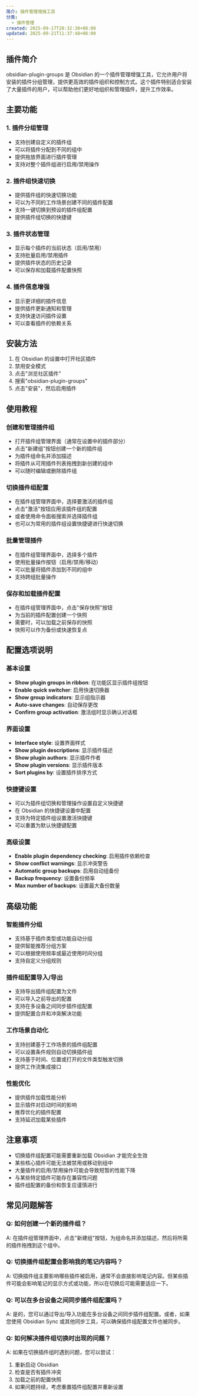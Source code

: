 ```yaml
---
简介: 插件管理增强工具
分类:
  - 插件管理
created: 2025-09-17T20:32:30+08:00
updated: 2025-09-21T11:37:48+08:00
---
```



## 插件简介
obsidian-plugin-groups 是 Obsidian 的一个插件管理增强工具，它允许用户将安装的插件分组管理，提供更高效的插件组织和控制方式。这个插件特别适合安装了大量插件的用户，可以帮助他们更好地组织和管理插件，提升工作效率。

## 主要功能

### 1. 插件分组管理
- 支持创建自定义的插件组
- 可以将插件分配到不同的组中
- 提供拖放界面进行插件管理
- 支持对整个插件组进行启用/禁用操作

### 2. 插件组快速切换
- 提供插件组的快速切换功能
- 可以为不同的工作场景创建不同的插件配置
- 支持一键切换到预设的插件组配置
- 提供插件组切换的快捷键

### 3. 插件状态管理
- 显示每个插件的当前状态（启用/禁用）
- 支持批量启用/禁用插件
- 提供插件状态的历史记录
- 可以保存和加载插件配置快照

### 4. 插件信息增强
- 显示更详细的插件信息
- 提供插件更新通知和管理
- 支持快速访问插件设置
- 可以查看插件的依赖关系

## 安装方法
1. 在 Obsidian 的设置中打开社区插件
2. 禁用安全模式
3. 点击"浏览社区插件"
4. 搜索"obsidian-plugin-groups"
5. 点击"安装"，然后启用插件

## 使用教程

### 创建和管理插件组
- 打开插件组管理界面（通常在设置中的插件部分）
- 点击"新建组"按钮创建一个新的插件组
- 为插件组命名并添加描述
- 将插件从可用插件列表拖拽到新创建的组中
- 可以随时编辑或删除插件组

### 切换插件组配置
- 在插件组管理界面中，选择要激活的插件组
- 点击"激活"按钮应用该插件组的配置
- 或者使用命令面板搜索并选择插件组
- 也可以为常用的插件组设置快捷键进行快速切换

### 批量管理插件
- 在插件组管理界面中，选择多个插件
- 使用批量操作按钮（启用/禁用/移动）
- 可以批量将插件添加到不同的组中
- 支持跨组批量操作

### 保存和加载插件配置
- 在插件组管理界面中，点击"保存快照"按钮
- 为当前的插件配置创建一个快照
- 需要时，可以加载之前保存的快照
- 快照可以作为备份或快速恢复点

## 配置选项说明

### 基本设置
- **Show plugin groups in ribbon**: 在功能区显示插件组按钮
- **Enable quick switcher**: 启用快速切换器
- **Show group indicators**: 显示组指示器
- **Auto-save changes**: 自动保存更改
- **Confirm group activation**: 激活组时显示确认对话框

### 界面设置
- **Interface style**: 设置界面样式
- **Show plugin descriptions**: 显示插件描述
- **Show plugin authors**: 显示插件作者
- **Show plugin versions**: 显示插件版本
- **Sort plugins by**: 设置插件排序方式

### 快捷键设置
- 可以为插件组切换和管理操作设置自定义快捷键
- 在 Obsidian 的快捷键设置中配置
- 支持为特定插件组设置激活快捷键
- 可以重置为默认快捷键配置

### 高级设置
- **Enable plugin dependency checking**: 启用插件依赖检查
- **Show conflict warnings**: 显示冲突警告
- **Automatic group backups**: 启用自动组备份
- **Backup frequency**: 设置备份频率
- **Max number of backups**: 设置最大备份数量

## 高级功能

### 智能插件分组
- 支持基于插件类型或功能自动分组
- 提供智能推荐分组方案
- 可以根据使用频率或最近使用时间分组
- 支持自定义分组规则

### 插件组配置导入/导出
- 支持导出插件组配置为文件
- 可以导入之前导出的配置
- 支持在多设备之间同步插件组配置
- 提供配置合并和冲突解决功能

### 工作场景自动化
- 支持创建基于工作场景的插件组配置
- 可以设置条件规则自动切换插件组
- 支持基于时间、位置或打开的文件类型触发切换
- 提供工作流集成接口

### 性能优化
- 提供插件加载性能分析
- 显示插件对启动时间的影响
- 推荐优化的插件配置
- 支持延迟加载某些插件

## 注意事项
- 切换插件组配置可能需要重新加载 Obsidian 才能完全生效
- 某些核心插件可能无法被禁用或移动到组中
- 大量插件的启用/禁用操作可能会导致短暂的性能下降
- 与某些特定插件可能存在兼容性问题
- 插件组配置的备份和恢复应谨慎进行

## 常见问题解答

### Q: 如何创建一个新的插件组？
A: 在插件组管理界面中，点击"新建组"按钮，为组命名并添加描述，然后将所需的插件拖拽到这个组中。

### Q: 切换插件组配置会影响我的笔记内容吗？
A: 切换插件组主要影响哪些插件被启用，通常不会直接影响笔记内容。但某些插件可能会影响笔记的显示方式或功能，所以在切换后可能需要适应一下。

### Q: 可以在多台设备之间同步插件组配置吗？
A: 是的，您可以通过导出/导入功能在多台设备之间同步插件组配置。或者，如果您使用 Obsidian Sync 或其他同步工具，可以确保插件组配置文件也被同步。

### Q: 如何解决插件组切换时出现的问题？
A: 如果在切换插件组时遇到问题，您可以尝试：
1. 重新启动 Obsidian
2. 检查是否有插件冲突
3. 加载之前的配置快照
4. 如果问题持续，考虑重置插件组配置并重新设置
